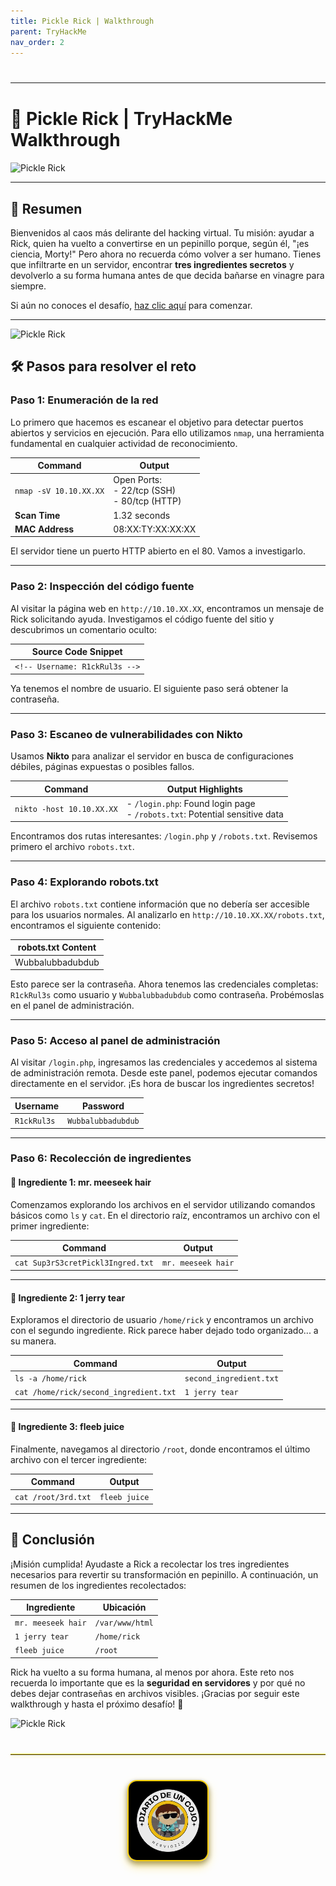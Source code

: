 ```yaml
---
title: Pickle Rick | Walkthrough
parent: TryHackMe
nav_order: 2
---
```

<hr style="border: none; border-top: 1px solidrgb(227, 243, 9); margin: 40px 0; width: 100%;">

# 🧪 Pickle Rick | TryHackMe Walkthrough  
![Pickle Rick](../assets/img/rick.png)

---

## 📜 **Resumen**  

Bienvenidos al caos más delirante del hacking virtual. Tu misión: ayudar a Rick, quien ha vuelto a convertirse en un pepinillo porque, según él, "¡es ciencia, Morty!" Pero ahora no recuerda cómo volver a ser humano. Tienes que infiltrarte en un servidor, encontrar **tres ingredientes secretos** y devolverlo a su forma humana antes de que decida bañarse en vinagre para siempre.  

Si aún no conoces el desafío, [haz clic aquí](https://tryhackme.com/room/picklerick) para comenzar.  

---

![Pickle Rick](/assets/img/fxmn.gif)

## 🛠️ **Pasos para resolver el reto**

### **Paso 1: Enumeración de la red**  
Lo primero que hacemos es escanear el objetivo para detectar puertos abiertos y servicios en ejecución. Para ello utilizamos `nmap`, una herramienta fundamental en cualquier actividad de reconocimiento.

| **Command**         | **Output**                         |
|---------------------|-------------------------------------|
| `nmap -sV 10.10.XX.XX` | Open Ports:<br>- 22/tcp (SSH)<br>- 80/tcp (HTTP) |
| **Scan Time**       | 1.32 seconds                      |
| **MAC Address**     | 08:XX:TY:XX:XX:XX                 |

El servidor tiene un puerto HTTP abierto en el 80. Vamos a investigarlo.

---

### **Paso 2: Inspección del código fuente**  
Al visitar la página web en `http://10.10.XX.XX`, encontramos un mensaje de Rick solicitando ayuda. Investigamos el código fuente del sitio y descubrimos un comentario oculto:

| **Source Code Snippet** |
|--------------------------|
| `<!-- Username: R1ckRul3s -->` |

Ya tenemos el nombre de usuario. El siguiente paso será obtener la contraseña.

---

### **Paso 3: Escaneo de vulnerabilidades con Nikto**  
Usamos **Nikto** para analizar el servidor en busca de configuraciones débiles, páginas expuestas o posibles fallos.

| **Command**          | **Output Highlights**                              |
|----------------------|---------------------------------------------------|
| `nikto -host 10.10.XX.XX` | - `/login.php`: Found login page<br>- `/robots.txt`: Potential sensitive data |

Encontramos dos rutas interesantes: `/login.php` y `/robots.txt`. Revisemos primero el archivo `robots.txt`.

---

### **Paso 4: Explorando robots.txt**  
El archivo `robots.txt` contiene información que no debería ser accesible para los usuarios normales. Al analizarlo en `http://10.10.XX.XX/robots.txt`, encontramos el siguiente contenido:

| **robots.txt Content** |
|-------------------------|
| Wubbalubbadubdub        |

Esto parece ser la contraseña. Ahora tenemos las credenciales completas: `R1ckRul3s` como usuario y `Wubbalubbadubdub` como contraseña. Probémoslas en el panel de administración.

---

### **Paso 5: Acceso al panel de administración**  
Al visitar `/login.php`, ingresamos las credenciales y accedemos al sistema de administración remota. Desde este panel, podemos ejecutar comandos directamente en el servidor. ¡Es hora de buscar los ingredientes secretos!

| **Username**    | **Password**         |
|-----------------|----------------------|
| `R1ckRul3s`     | `Wubbalubbadubdub`   |

---

### **Paso 6: Recolección de ingredientes**

#### 🥒 **Ingrediente 1: mr. meeseek hair**  
Comenzamos explorando los archivos en el servidor utilizando comandos básicos como `ls` y `cat`. En el directorio raíz, encontramos un archivo con el primer ingrediente:

| **Command**            | **Output**                     |
|------------------------|---------------------------------|
| `cat Sup3rS3cretPickl3Ingred.txt` | `mr. meeseek hair`           |

---

#### 🥒 **Ingrediente 2: 1 jerry tear**  
Exploramos el directorio de usuario `/home/rick` y encontramos un archivo con el segundo ingrediente. Rick parece haber dejado todo organizado... a su manera.

| **Command**                | **Output**                  |
|----------------------------|-----------------------------|
| `ls -a /home/rick`         | `second_ingredient.txt`     |
| `cat /home/rick/second_ingredient.txt` | `1 jerry tear`            |

---

#### 🥒 **Ingrediente 3: fleeb juice**  
Finalmente, navegamos al directorio `/root`, donde encontramos el último archivo con el tercer ingrediente:

| **Command**            | **Output**                     |
|------------------------|---------------------------------|
| `cat /root/3rd.txt`    | `fleeb juice`                  |

---

## 🏁 **Conclusión**  
¡Misión cumplida! Ayudaste a Rick a recolectar los tres ingredientes necesarios para revertir su transformación en pepinillo. A continuación, un resumen de los ingredientes recolectados:

| **Ingrediente**      | **Ubicación**      |
|---------------------|-------------------|
| `mr. meeseek hair`  | `/var/www/html`  |
| `1 jerry tear`      | `/home/rick`     |
| `fleeb juice`       | `/root`          |

Rick ha vuelto a su forma humana, al menos por ahora. Este reto nos recuerda lo importante que es la **seguridad en servidores** y por qué no debes dejar contraseñas en archivos visibles. ¡Gracias por seguir este walkthrough y hasta el próximo desafío! 🚀

![Pickle Rick](/assets/img/WG8Q.gif)

<hr style="border: none; border-top: 1px solid #FFD700; margin: 40px 0; width: 100%; opacity: 0.9; box-shadow: 0 2px 4px rgba(255, 215, 0, 0.3);">

<div style="text-align: center; margin: 40px 0;">
  <img src="/assets/images/cojo.png" alt="Firma" style="max-width: 25%; height: auto; border-radius: 15px; border: 2px solid #FFD700; box-shadow: 0 8px 16px rgba(255, 215, 0, 0.4), 0 4px 8px rgba(0, 0, 0, 0.5); filter: brightness(0.95) saturate(1.1);">
</div>